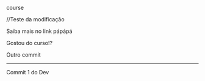 course

//Teste da modificação

Saiba mais no link pápápá

Gostou do curso!?

Outro commit

___________

Commit 1 do Dev